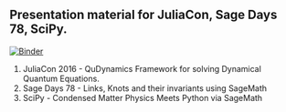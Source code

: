 ## Presentation material for JuliaCon, Sage Days 78, SciPy.

[![Binder](http://mybinder.org/badge.svg)](http://mybinder.org/repo/amitjamadagni/Conf)

1. JuliaCon 2016 - QuDynamics Framework for solving Dynamical Quantum Equations.
2. Sage Days 78 - Links, Knots and their invariants using SageMath
3. SciPy - Condensed Matter Physics Meets Python via SageMath

